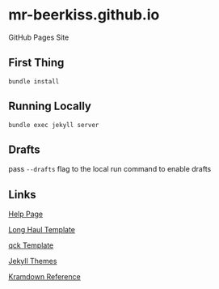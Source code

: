 # mr-beerkiss.github.io
GitHub Pages Site

## First Thing

`bundle install`

## Running Locally 

`bundle exec jekyll server`


## Drafts

pass `--drafts` flag to the local run command to enable drafts

## Links

[Help Page](https://help.github.com/articles/using-jekyll-with-pages/ "Help Page")

[Long Haul Template](http://brianmaierjr.com/long-haul/about)

[qck Template](http://qckanemoto.github.io/)

[Jekyll Themes](http://jekyllthemes.org/)

[Kramdown Reference](http://kramdown.gettalong.org/quickref.html)

